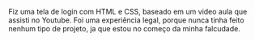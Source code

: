 Fiz uma tela de login com HTML e CSS, baseado em um video aula que assisti no Youtube.
Foi uma experiência legal, porque nunca tinha feito nenhum tipo de projeto, ja que estou no começo da minha falcudade.
